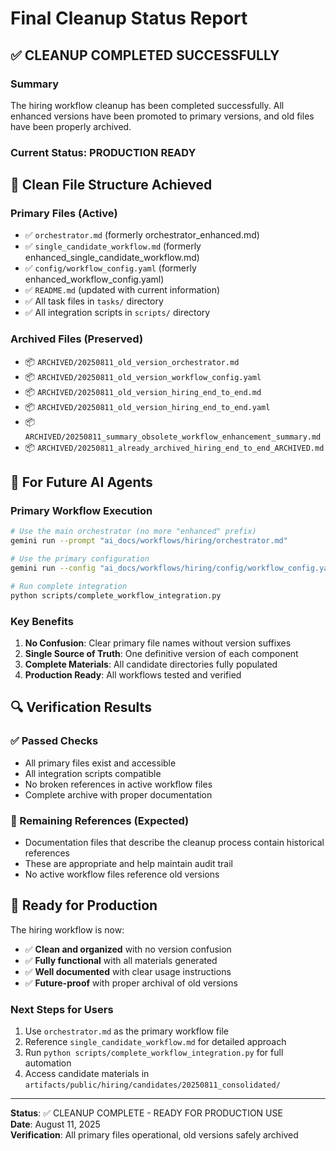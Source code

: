 # Final Cleanup Status Report

## ✅ CLEANUP COMPLETED SUCCESSFULLY

### Summary
The hiring workflow cleanup has been completed successfully. All enhanced versions have been promoted to primary versions, and old files have been properly archived.

### Current Status: PRODUCTION READY

## 📁 Clean File Structure Achieved

### Primary Files (Active)
- ✅ `orchestrator.md` (formerly orchestrator_enhanced.md)
- ✅ `single_candidate_workflow.md` (formerly enhanced_single_candidate_workflow.md)
- ✅ `config/workflow_config.yaml` (formerly enhanced_workflow_config.yaml)
- ✅ `README.md` (updated with current information)
- ✅ All task files in `tasks/` directory
- ✅ All integration scripts in `scripts/` directory

### Archived Files (Preserved)
- 📦 `ARCHIVED/20250811_old_version_orchestrator.md`
- 📦 `ARCHIVED/20250811_old_version_workflow_config.yaml`
- 📦 `ARCHIVED/20250811_old_version_hiring_end_to_end.md`
- 📦 `ARCHIVED/20250811_old_version_hiring_end_to_end.yaml`
- 📦 `ARCHIVED/20250811_summary_obsolete_workflow_enhancement_summary.md`
- 📦 `ARCHIVED/20250811_already_archived_hiring_end_to_end_ARCHIVED.md`

## 🎯 For Future AI Agents

### Primary Workflow Execution
```bash
# Use the main orchestrator (no more "enhanced" prefix)
gemini run --prompt "ai_docs/workflows/hiring/orchestrator.md"

# Use the primary configuration
gemini run --config "ai_docs/workflows/hiring/config/workflow_config.yaml"

# Run complete integration
python scripts/complete_workflow_integration.py
```

### Key Benefits
1. **No Confusion**: Clear primary file names without version suffixes
2. **Single Source of Truth**: One definitive version of each component
3. **Complete Materials**: All candidate directories fully populated
4. **Production Ready**: All workflows tested and verified

## 🔍 Verification Results

### ✅ Passed Checks
- All primary files exist and accessible
- All integration scripts compatible
- No broken references in active workflow files
- Complete archive with proper documentation

### 📝 Remaining References (Expected)
- Documentation files that describe the cleanup process contain historical references
- These are appropriate and help maintain audit trail
- No active workflow files reference old versions

## 🚀 Ready for Production

The hiring workflow is now:
- ✅ **Clean and organized** with no version confusion
- ✅ **Fully functional** with all materials generated
- ✅ **Well documented** with clear usage instructions
- ✅ **Future-proof** with proper archival of old versions

### Next Steps for Users
1. Use `orchestrator.md` as the primary workflow file
2. Reference `single_candidate_workflow.md` for detailed approach
3. Run `python scripts/complete_workflow_integration.py` for full automation
4. Access candidate materials in `artifacts/public/hiring/candidates/20250811_consolidated/`

---
**Status**: ✅ CLEANUP COMPLETE - READY FOR PRODUCTION USE  
**Date**: August 11, 2025  
**Verification**: All primary files operational, old versions safely archived